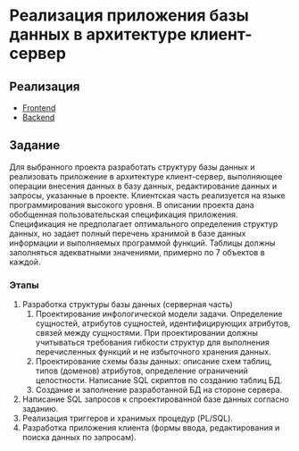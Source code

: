 # Реализация приложения базы данных в архитектуре клиент-сервер

## Реализация
* [Frontend](https://github.com/llirik42/Pharmacy-Information-System-Frontend)
* [Backend](https://github.com/llirik42/Pharmacy-Information-System-Backend)

## Задание

Для выбранного проекта разработать структуру базы данных и реализовать приложение в архитектуре клиент-сервер, выполняющее операции внесения данных в базу данных, редактирование данных и запросы, указанные в проекте. Клиентская часть реализуется на языке программирования высокого уровня. В описании проекта дана обобщенная пользовательская спецификация приложения. Спецификация не предполагает оптимального определения структур данных, но задает полный перечень хранимой в базе данных информации и выполняемых программой функций. Таблицы должны заполняться адекватными значениями, примерно по 7 объектов в каждой.

### Этапы

1. Разработка структуры базы данных (серверная часть)
	1. Проектирование инфологической модели задачи. Определение сущностей, атрибутов сущностей, идентифицирующих атрибутов, связей между сущностями. При проектировании должны учитываться требования гибкости структур для выполнения перечисленных функций и не избыточного хранения данных.
	2. Проектирование схемы базы данных: описание схем таблиц, типов (доменов) атрибутов, определение ограничений целостности. Написание SQL скриптов по созданию таблиц БД.
	3. Создание и заполнение разработанной БД на стороне сервера.
2. Написание SQL запросов к спроектированной базе данных согласно заданию.
3. Реализация триггеров и хранимых процедур (PL/SQL).
4. Разработка приложения клиента (формы ввода, редактирования и поиска данных по запросам).
